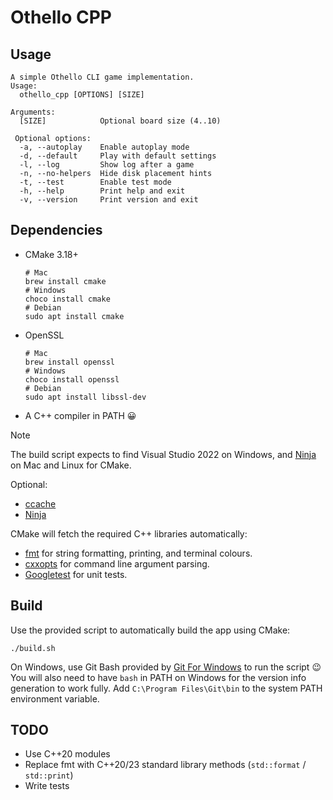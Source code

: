 # Othello CPP

## Usage

```console
A simple Othello CLI game implementation.
Usage:
  othello_cpp [OPTIONS] [SIZE]

Arguments:
  [SIZE]            Optional board size (4..10)

 Optional options:
  -a, --autoplay    Enable autoplay mode
  -d, --default     Play with default settings
  -l, --log         Show log after a game
  -n, --no-helpers  Hide disk placement hints
  -t, --test        Enable test mode
  -h, --help        Print help and exit
  -v, --version     Print version and exit
```

## Dependencies

* CMake 3.18+

    ```shell
    # Mac
    brew install cmake
    # Windows
    choco install cmake
    # Debian
    sudo apt install cmake
    ```

* OpenSSL

    ```shell
    # Mac
    brew install openssl
    # Windows
    choco install openssl
    # Debian
    sudo apt install libssl-dev
    ```

* A C++ compiler in PATH :grinning:

> [!NOTE]
> The build script expects to find Visual Studio 2022 on Windows,
> and [Ninja](https://ninja-build.org/) on Mac and Linux for CMake.

Optional:

* [ccache](https://ccache.dev/)
* [Ninja](https://github.com/ninja-build/ninja)

CMake will fetch the required C++ libraries automatically:

* [fmt](https://github.com/fmtlib/fmt) for string formatting, printing, and terminal colours.
* [cxxopts](https://github.com/jarro2783/cxxopts) for command line argument parsing.
* [Googletest](https://github.com/google/googletest) for unit tests.

## Build

Use the provided script to automatically build the app using CMake:

```shell
./build.sh
```

On Windows, use Git Bash provided by [Git For Windows](https://gitforwindows.org/) to run the script :wink:
You will also need to have `bash` in PATH on Windows for the version info generation to work fully.
Add `C:\Program Files\Git\bin` to the system PATH environment variable.

## TODO

* Use C++20 modules
* Replace fmt with C++20/23 standard library methods (`std::format` / `std::print`)
* Write tests
